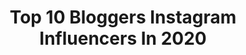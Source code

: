 ---
title: Top 10 Bloggers Instagram Influencers In 2020
description: Identify the most popular Instagram accounts on inBeat.
platform: Instagram
profiles:
  - username: "therealkatiewaldow"
    fullname: >-
      Hey Katie: A Lifestyle Blog
    location: "United States"
    followers: 10401
    engagement: 1296
    commentsToLikes: 0.074021
    avatar: "https://scontent-ams4-1.cdninstagram.com/v/t51.2885-19/s320x320/51441852_618238771945053_554976973701513216_n.jpg?_nc_ht=scontent-ams4-1.cdninstagram.com&_nc_ohc=HX4gt2Leh1wAX_TKOdv&oh=46b6591e66e9396f5ac64e8d69d3b046&oe=5EBBDEF1"
    verified: false
    hashtags: "#whoworeitbetter, #suchagoodcatholic, #noragrets, #socialdistancing"
  - username: "alishadhuka"
    fullname: >-
      Alisha Dhuka
    location: "United States"
    followers: 13960
    engagement: 1370
    commentsToLikes: 0.232468
    avatar: "https://scontent-amt2-1.cdninstagram.com/v/t51.2885-19/s320x320/91936019_209220706977300_5429423902977687552_n.jpg?_nc_ht=scontent-amt2-1.cdninstagram.com&_nc_ohc=8J1ZM39E0HcAX8o2pDY&oh=c22e9043c862bd6215a757acd905b683&oe=5EBCA1CD"
    verified: false
    hashtags: "#howirawsugar, #socialdistancing, #sheingals, #tendskin"
  - username: "ourtasteforlife"
    fullname: >-
      CHARLOTTE ♡ NATALIE 𖤥 UK
    location: "United Kingdom"
    followers: 20199
    engagement: 1153
    commentsToLikes: 0.108506
    avatar: "https://scontent-ams4-1.cdninstagram.com/v/t51.2885-19/s320x320/92346450_930457837406219_6410192187669086208_n.jpg?_nc_ht=scontent-ams4-1.cdninstagram.com&_nc_ohc=g1WnsaV0ZawAX8-atTu&oh=179814c6343299ec19d1ed1f42cfa48c&oe=5EB7AFFC"
    verified: false
    hashtags: "#lovehasnogender, #lgbtposts, #beautifultravelcouples, #lesbianlove"
  - username: "simlipullu"
    fullname: >-
      Simay Çetinkaya Pullu
    location: "Turkey"
    followers: 5120
    engagement: 2198
    commentsToLikes: 0.131060
    avatar: "https://instagram.fhrk3-1.fna.fbcdn.net/v/t51.2885-19/s320x320/83934911_804170870073576_1547752539548549120_n.jpg?_nc_ht=instagram.fhrk3-1.fna.fbcdn.net&_nc_ohc=f_j8K8ky79wAX_C5UVa&oh=9af19e01e38eb220ebafc5cddec51af0&oe=5E9C40B6"
    verified: false
    hashtags: "#geziyorum, #pazarkeyfi, #traveling, #stayhome"
  - username: "_m_a_d_l_e_n"
    fullname: >-
      Madina Mamadalieva
    location: "Russia"
    followers: 1050138
    engagement: 1103
    commentsToLikes: 0.032410
    avatar: "https://scontent-lhr8-1.cdninstagram.com/v/t51.2885-19/s320x320/90795583_265193341140444_5345491871122587648_n.jpg?_nc_ht=scontent-lhr8-1.cdninstagram.com&_nc_ohc=Ts7uPMXokiQAX8rqh_B&oh=9a73dbb954a3cb609ff6307bd645df65&oe=5EB9298C"
    verified: false
    hashtags: "#stayhome, #staysafe"
  - username: "planbviajero"
    fullname: >-
      Camilo & Gaby | Travel Couple
    location: "Mexico"
    followers: 36931
    engagement: 910
    commentsToLikes: 0.058672
    avatar: "https://scontent-lht6-1.cdninstagram.com/v/t51.2885-19/s320x320/81248633_2598754980240122_2003504417113899008_n.jpg?_nc_ht=scontent-lht6-1.cdninstagram.com&_nc_ohc=wGyap3tMWakAX9jK80n&oh=52e8b85160669f1db0107cbf04a0b8e2&oe=5EB8DB77"
    verified: false
    hashtags: "#viajesdescubria, #conocemexico, #creativetravelcouples, #instagood"
  - username: "rosshannabracho"
    fullname: >-
      Miss Monroe
    location: "Mexico"
    followers: 293471
    engagement: 1070
    commentsToLikes: 0.055367
    avatar: "https://scontent-frx5-1.cdninstagram.com/v/t51.2885-19/s320x320/89445650_134760247956890_300644210321653760_n.jpg?_nc_ht=scontent-frx5-1.cdninstagram.com&_nc_ohc=RJYSQZYCqpsAX_CI8cp&oh=8fc12c565c0ca9920c2446652cfe915a&oe=5EBBEB67"
    verified: true
    hashtags: "#allthingshairmex, #fashionfest, #cali, #ca"
  - username: "inesdailylove"
    fullname: >-
      FASHION | INSPO | BEAUTY
    location: "Germany"
    followers: 12328
    engagement: 1477
    commentsToLikes: 0.408235
    avatar: "https://scontent-lhr8-1.cdninstagram.com/v/t51.2885-19/s320x320/92572028_674872599934495_3297876769784201216_n.jpg?_nc_ht=scontent-lhr8-1.cdninstagram.com&_nc_ohc=UoSJgUQocTIAX_CKo76&oh=08e9c239c6ff1494b236c3d67960203f&oe=5EBBAC0E"
    verified: false
    hashtags: "#annaix, #carodaur, #ciaowinterhallofr, #aldibox"
  - username: "manonlaime"
    fullname: >-
      ManonLaime
    location: "France"
    followers: 107490
    engagement: 1086
    commentsToLikes: 0.084083
    avatar: "https://scontent-lhr8-1.cdninstagram.com/v/t51.2885-19/s320x320/90853495_1161391137548083_3492666795221843968_n.jpg?_nc_ht=scontent-lhr8-1.cdninstagram.com&_nc_ohc=W7DEs8BOkDoAX-OcKfG&oh=ddfea9367f73e6cbb96c5d993926991f&oe=5EBBA744"
    verified: false
    hashtags: "#strongertogether, #prioritiesfirst, #pregnancy, #homedecor"
  - username: "ellesenparlent"
    fullname: >-
      Coralie L.
    location: "France"
    followers: 203094
    engagement: 981
    commentsToLikes: 0.061945
    avatar: "https://scontent-ams4-1.cdninstagram.com/v/t51.2885-19/s320x320/89647975_199010361330756_513616481590706176_n.jpg?_nc_ht=scontent-ams4-1.cdninstagram.com&_nc_ohc=9EgdYw9s0OUAX-RqC7z&oh=e03bd64685a0d8c8b8a8dfdbb35f63db&oe=5EBBC32F"
    verified: false
    hashtags: ""
---
